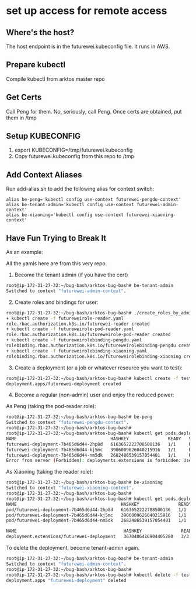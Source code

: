 # set up access for remote access

## Where's the host?
The host endpoint is in the futurewei.kubeconfig file. It runs in AWS.

## Prepare kubectl
Compile kubectl from arktos master repo

## Get Certs
Call Peng for them. No, seriously, call Peng. 
Once certs are obtained, put them in /tmp

## Setup KUBECONFIG
1. export KUBECONFIG=/tmp/futurewei.kubeconfig
2. Copy futurewei.kubeconfig from this repo to /tmp

## Add Context Aliases
Run add-alias.sh to add the following alias for context switch:

```
alias be-peng='kubectl config use-context futurewei-pengdu-context'
alias be-tenant-admin='kubectl config use-context futurewei-admin-context'
alias be-xiaoning='kubectl config use-context futurewei-xiaoning-context'
```

## Have Fun Trying to Break It

As an example:

All the yamls here are from this very repo.

1. Become the tenant admin (if you have the cert)
```bash
root@ip-172-31-27-32:~/bug-bash/arktos-bug-bash# be-tenant-admin
Switched to context "futurewei-admin-context".
```

2. Create roles and bindings for user:
```bash
root@ip-172-31-27-32:~/bug-bash/arktos-bug-bash# ./create_roles_by_admin.sh
+ kubectl create -f futureweirole-reader.yaml
role.rbac.authorization.k8s.io/futurewei-reader created
+ kubectl create -f futureweirole-pod-reader.yaml
role.rbac.authorization.k8s.io/futureweirole-pod-reader created
+ kubectl create -f futureweirolebinding-pengdu.yaml
rolebinding.rbac.authorization.k8s.io/futureweirolebinding-pengdu created
+ kubectl create -f futureweirolebinding-xiaoning.yaml
rolebinding.rbac.authorization.k8s.io/futureweirolebinding-xiaoning created
```

3. Create a deployment (or a job or whatever resource you want to test):
```bash
root@ip-172-31-27-32:~/bug-bash/arktos-bug-bash# kubectl create -f test_deployment.yaml
deployment.apps/futurewei-deployment created
```

4. Become a regular (non-admin) user and enjoy the reduced power:

As Peng (taking the pod-reader role):

```bash
root@ip-172-31-27-32:~/bug-bash/arktos-bug-bash# be-peng
Switched to context "futurewei-pengdu-context".
root@ip-172-31-27-32:~/bug-bash/arktos-bug-bash#
root@ip-172-31-27-32:~/bug-bash/arktos-bug-bash# kubectl get pods,deployment
NAME                                    HASHKEY               READY   STATUS    RESTARTS   AGE
futurewei-deployment-7b465d6d44-2hp8d   6163652222708500136   1/1     Running   0          56s
futurewei-deployment-7b465d6d44-kj5mc   3906009626040215916   1/1     Running   0          56s
futurewei-deployment-7b465d6d44-nm5dk   2682486539157054401   1/1     Running   0          56s
Error from server (Forbidden): deployments.extensions is forbidden: User "pengdu" cannot list resource "deployments" in API group "extensions" in the namespace "default"
```

As Xiaoning (taking the reader role):

```bash
root@ip-172-31-27-32:~/bug-bash/arktos-bug-bash# be-xiaoning
Switched to context "futurewei-xiaoning-context".
root@ip-172-31-27-32:~/bug-bash/arktos-bug-bash#
root@ip-172-31-27-32:~/bug-bash/arktos-bug-bash# kubectl get pods,deployment
NAME                                        HASHKEY               READY   STATUS    RESTARTS   AGE
pod/futurewei-deployment-7b465d6d44-2hp8d   6163652222708500136   1/1     Running   0          3m11s
pod/futurewei-deployment-7b465d6d44-kj5mc   3906009626040215916   1/1     Running   0          3m11s
pod/futurewei-deployment-7b465d6d44-nm5dk   2682486539157054401   1/1     Running   0          3m11s

NAME                                         HASHKEY               READY   UP-TO-DATE   AVAILABLE   AGE
deployment.extensions/futurewei-deployment   3670486416904405280   3/3     3            3           3m11s
```
To delete the deployment, become tenant-admin again.

```bash
root@ip-172-31-27-32:~/bug-bash/arktos-bug-bash# be-tenant-admin
Switched to context "futurewei-admin-context".
root@ip-172-31-27-32:~/bug-bash/arktos-bug-bash#
root@ip-172-31-27-32:~/bug-bash/arktos-bug-bash# kubectl delete -f test_deployment.yaml
deployment.apps "futurewei-deployment" deleted
